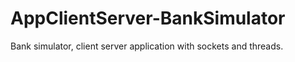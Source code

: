 # AppClientServer-BankSimulator
Bank simulator, client server application with sockets and threads.
